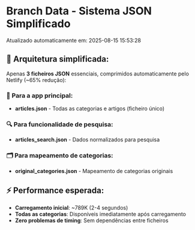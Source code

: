 # Branch Data - Sistema JSON Simplificado
Atualizado automaticamente em: 2025-08-15 15:53:28

## 🎯 Arquitetura simplificada:
Apenas **3 ficheiros JSON** essenciais, comprimidos automaticamente pelo Netlify (~65% redução):

### 📱 Para a app principal:
- **articles.json** - Todas as categorias e artigos (ficheiro único)

### 🔍 Para funcionalidade de pesquisa:
- **articles_search.json** - Dados normalizados para pesquisa

### 🗂️ Para mapeamento de categorias:
- **original_categories.json** - Mapeamento de categorias originais

## ⚡ Performance esperada:
- **Carregamento inicial**: ~789K (2-4 segundos)
- **Todas as categorias**: Disponíveis imediatamente após carregamento
- **Zero problemas de timing**: Sem dependências entre ficheiros

